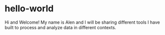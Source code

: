 # hello-world
Hi and Welcome! My name is Alen and I will be sharing different tools I have built to process and analyze data in different contexts.
